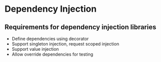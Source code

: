 # Dependency Injection

## Requirements for dependency injection libraries

- Define dependencies using decorator
- Support singleton injection, request scoped injection
- Support value injection
- Allow override dependencies for testing
